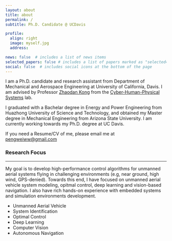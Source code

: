 ```yaml
---
layout: about
title: about
permalink: /
subtitle: Ph.D. Candidate @ UCDavis

profile:
  align: right
  image: myself.jpg
  address:

news: false  # includes a list of news items
selected_papers: false # includes a list of papers marked as "selected={true}"
social: false  # includes social icons at the bottom of the page
---
```

<!-- pages/about.md -->
I am a Ph.D. candidate and research assistant from Department of Mechanical and Aerospace Engineering at University of California, Davis. I am advised by Professor [Zhaodan Kong](https://faculty.engineering.ucdavis.edu/kong/) from the [Cyber-Human-Physical Systems](https://www.cphslab.com/) lab.


I graduated with a Bachelar degree in Energy and Power Engineering from Huazhong University of Science and Technology, and obtained my Master degree in Mechanical Engineering from Arizona State University. I am currently working towards my Ph.D. degree at UC Davis. 

If you need a Resume/CV of me, please email me at <pengweiww@gmail.com>

### Research Focus
___

My goal is to develop high-performance control algorithms for unmanned aerial systems flying in challenging environments (e.g, near ground, high wind, GPS-denied). Towards this end, I have focused on unmanned aerial vehicle system modeling, opitmal control, deep learning and vision-based navigation. I also have rich hands-on experience with embedded systems and simulation environments development.

* Unmanned Aerial Vehicle
* System Identification
* Optimal Control
* Deep Learning
* Computer Vision
* Autonomous Navigation

